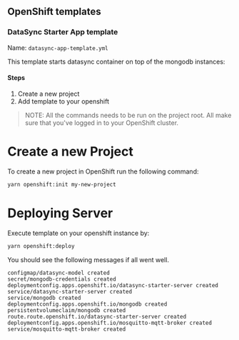 ## OpenShift templates

### DataSync Starter App template

Name: `datasync-app-template.yml`

This template starts datasync container on top of the mongodb instances:

#### Steps

1. Create a new project
2. Add template to your openshift 

> NOTE: All the commands needs to be run on the project root.
> All make sure that you've logged in to your OpenShift cluster.

# Create a new Project

To create a new project in OpenShift run the following command:

```bash
yarn openshift:init my-new-project
```

# Deploying Server

Execute template on your openshift instance by: 

```bash
yarn openshift:deploy 
```

You should see the following messages if all went well.

```log
configmap/datasync-model created
secret/mongodb-credentials created
deploymentconfig.apps.openshift.io/datasync-starter-server created
service/datasync-starter-server created
service/mongodb created
deploymentconfig.apps.openshift.io/mongodb created
persistentvolumeclaim/mongodb created
route.route.openshift.io/datasync-starter-server created
deploymentconfig.apps.openshift.io/mosquitto-mqtt-broker created
service/mosquitto-mqtt-broker created
```
